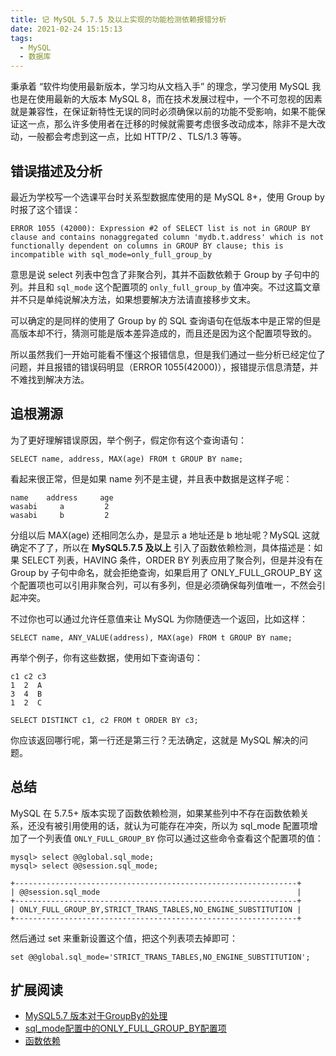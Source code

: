 ```yaml
---
title: 记 MySQL 5.7.5 及以上实现的功能检测依赖报错分析
date: 2021-02-24 15:15:13
tags:
  - MySQL
  - 数据库
---
```


秉承着 “软件均使用最新版本，学习均从文档入手” 的理念，学习使用 MySQL 我也是在使用最新的大版本 MySQL 8，而在技术发展过程中，一个不可忽视的因素就是兼容性，在保证新特性无误的同时必须确保以前的功能不受影响，如果不能保证这一点，那么许多使用者在迁移的时候就需要考虑很多改动成本，除非不是大改动，一般都会考虑到这一点，比如 HTTP/2 、TLS/1.3 等等。

## 错误描述及分析

最近为学校写一个选课平台时关系型数据库使用的是 MySQL 8+，使用 Group by 时报了这个错误：

```
ERROR 1055 (42000): Expression #2 of SELECT list is not in GROUP BY clause and contains nonaggregated column 'mydb.t.address' which is not functionally dependent on columns in GROUP BY clause; this is incompatible with sql_mode=only_full_group_by
```

意思是说 select 列表中包含了非聚合列，其并不函数依赖于 Group by 子句中的列。并且和 `sql_mode` 这个配置项的  `only_full_group_by` 值冲突。不过这篇文章并不只是单纯说解决方法，如果想要解决方法请直接移步文末。

可以确定的是同样的使用了 Group by 的 SQL 查询语句在低版本中是正常的但是高版本却不行，猜测可能是版本差异造成的，而且还是因为这个配置项导致的。

所以虽然我们一开始可能看不懂这个报错信息，但是我们通过一些分析已经定位了问题，并且报错的错误码明显（ERROR 1055(42000)），报错提示信息清楚，并不难找到解决方法。

## 追根溯源

为了更好理解错误原因，举个例子，假定你有这个查询语句：

```mysql
SELECT name, address, MAX(age) FROM t GROUP BY name;
```

看起来很正常，但是如果 name 列不是主键，并且表中数据是这样子呢：

```
name 	address 	age
wasabi	   a         2
wasabi	   b         2
```

分组以后 MAX(age) 还相同怎么办，是显示 a 地址还是 b 地址呢？MySQL 这就确定不了了，所以在 **MySQL5.7.5 及以上** 引入了函数依赖检测，具体描述是：如果 SELECT 列表，HAVING 条件，ORDER BY 列表应用了聚合列，但是并没有在 Group by 子句中命名，就会拒绝查询，如果启用了 ONLY_FULL_GROUP_BY 这个配置项也可以引用非聚合列，可以有多列，但是必须确保每列值唯一，不然会引起冲突。

不过你也可以通过允许任意值来让 MySQL 为你随便选一个返回，比如这样：

```mysql
SELECT name, ANY_VALUE(address), MAX(age) FROM t GROUP BY name;
```

再举个例子，你有这些数据，使用如下查询语句：

```
c1 c2 c3
1  2  A
3  4  B
1  2  C

SELECT DISTINCT c1, c2 FROM t ORDER BY c3;
```

你应该返回哪行呢，第一行还是第三行？无法确定，这就是 MySQL 解决的问题。

## 总结

MySQL 在 5.7.5+ 版本实现了函数依赖检测，如果某些列中不存在函数依赖关系，还没有被引用使用的话，就认为可能存在冲突，所以为 sql_mode 配置项增加了一个列表值 `ONLY_FULL_GROUP_BY` 你可以通过这些命令查看这个配置项的值：

```
mysql> select @@global.sql_mode;
mysql> select @@session.sql_mode;

+---------------------------------------------------------------+
| @@session.sql_mode                                            |
+---------------------------------------------------------------+
| ONLY_FULL_GROUP_BY,STRICT_TRANS_TABLES,NO_ENGINE_SUBSTITUTION |
+---------------------------------------------------------------+
```

然后通过 set 来重新设置这个值，把这个列表项去掉即可：

```
set @@global.sql_mode='STRICT_TRANS_TABLES,NO_ENGINE_SUBSTITUTION';
```

## 扩展阅读

- [MySQL5.7 版本对于GroupBy的处理](https://dev.mysql.com/doc/refman/5.7/en/group-by-handling.html)
- [sql_mode配置中的ONLY_FULL_GROUP_BY配置项](https://dev.mysql.com/doc/refman/5.7/en/sql-mode.html#sqlmode_only_full_group_by)
- [函数依赖](https://dev.mysql.com/doc/refman/5.7/en/group-by-functional-dependence.html)